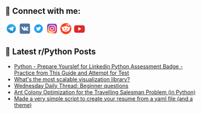 ## 🔎 Connect with me:
[<img src="https://github.com/bullbesh/bullbesh/blob/main/images/Telegram.png" width="32" height="32" />](https://t.me/bullbesh)
[<img src="https://github.com/bullbesh/bullbesh/blob/main/images/VK.png" width="32" height="32" />](https://vk.com/bullbesh)
[<img src="https://github.com/bullbesh/bullbesh/blob/main/images/Twitter.png" width="32" height="32" />](https://twitter.com/bullbesh1)
[<img src="https://github.com/bullbesh/bullbesh/blob/main/images/Instagram.png" width="32" height="32" />](https://www.instagram.com/bullbesh)
[<img src="https://github.com/bullbesh/bullbesh/blob/main/images/Reddit.png" width="32" height="32" />](https://www.reddit.com/user/bullbesh)
[<img src="https://github.com/bullbesh/bullbesh/blob/main/images/YouTube.png" width="32" height="32" />](https://www.youtube.com/channel/UCtfjRs6uzgq5mfm8S06WTcg)

## 📕 Latest r/Python Posts
<!-- BLOG-POST-LIST:START -->
- [Python - Prepare Yourslef for Linkedin Python Assessment Badge - Practice from This Guide and Attempt for Test](https://www.reddit.com/r/Python/comments/x7vpz2/python_prepare_yourslef_for_linkedin_python/)
- [What&#39;s the most scalable visualization library?](https://www.reddit.com/r/Python/comments/x7vjuv/whats_the_most_scalable_visualization_library/)
- [Wednesday Daily Thread: Beginner questions](https://www.reddit.com/r/Python/comments/x7pxz6/wednesday_daily_thread_beginner_questions/)
- [Ant Colony Optimization for the Travelling Salesman Problem &lpar;in Python&rpar;](https://www.reddit.com/r/Python/comments/x7o2q4/ant_colony_optimization_for_the_travelling/)
- [Made a very simple script to create your resume from a yaml file &lpar;and a theme&rpar;](https://www.reddit.com/r/Python/comments/x7mb2s/made_a_very_simple_script_to_create_your_resume/)
<!-- BLOG-POST-LIST:END -->
